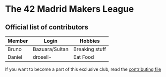 # The 42 Madrid Makers League

## Official list of contributors

|Member|Login|Hobbies|
|---|---|---|
|Bruno|Bazuara/Sultan|Breaking stuff|
|Daniel|drosell-|Eat Food|

If you want to become a part of this exclusive club, read the [contributing file](CONTRIBUTING.md)

